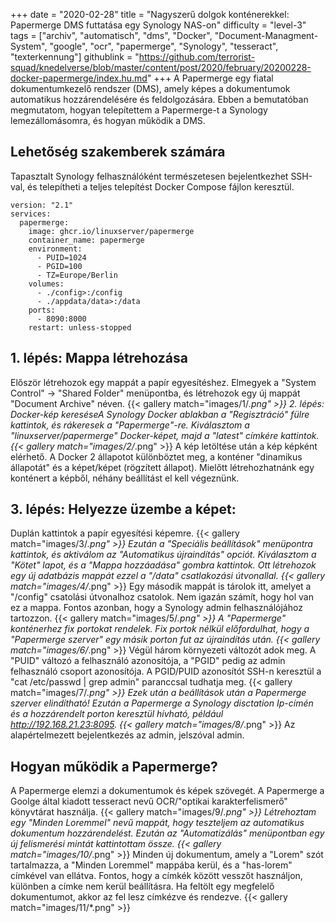 +++
date = "2020-02-28"
title = "Nagyszerű dolgok konténerekkel: Papermerge DMS futtatása egy Synology NAS-on"
difficulty = "level-3"
tags = ["archiv", "automatisch", "dms", "Docker", "Document-Managment-System", "google", "ocr", "papermerge", "Synology", "tesseract", "texterkennung"]
githublink = "https://github.com/terrorist-squad/knedelverse/blob/master/content/post/2020/february/20200228-docker-papermerge/index.hu.md"
+++
A Papermerge egy fiatal dokumentumkezelő rendszer (DMS), amely képes a dokumentumok automatikus hozzárendelésére és feldolgozására. Ebben a bemutatóban megmutatom, hogyan telepítettem a Papermerge-t a Synology lemezállomásomra, és hogyan működik a DMS.
## Lehetőség szakemberek számára
Tapasztalt Synology felhasználóként természetesen bejelentkezhet SSH-val, és telepítheti a teljes telepítést Docker Compose fájlon keresztül.
```
version: "2.1"
services:
  papermerge:
    image: ghcr.io/linuxserver/papermerge
    container_name: papermerge
    environment:
      - PUID=1024
      - PGID=100
      - TZ=Europe/Berlin
    volumes:
      - ./config>:/config
      - ./appdata/data>:/data
    ports:
      - 8090:8000
    restart: unless-stopped

```

## 1. lépés: Mappa létrehozása
Először létrehozok egy mappát a papír egyesítéshez. Elmegyek a "System Control" -> "Shared Folder" menüpontba, és létrehozok egy új mappát "Document Archive" néven.
{{< gallery match="images/1/*.png" >}}
2. lépés: Docker-kép kereséseA Synology Docker ablakban a "Regisztráció" fülre kattintok, és rákeresek a "Papermerge"-re. Kiválasztom a "linuxserver/papermerge" Docker-képet, majd a "latest" címkére kattintok.
{{< gallery match="images/2/*.png" >}}
A kép letöltése után a kép képként elérhető. A Docker 2 állapotot különböztet meg, a konténer "dinamikus állapotát" és a képet/képet (rögzített állapot). Mielőtt létrehozhatnánk egy konténert a képből, néhány beállítást el kell végeznünk.
## 3. lépés: Helyezze üzembe a képet:
Duplán kattintok a papír egyesítési képemre.
{{< gallery match="images/3/*.png" >}}
Ezután a "Speciális beállítások" menüpontra kattintok, és aktiválom az "Automatikus újraindítás" opciót. Kiválasztom a "Kötet" lapot, és a "Mappa hozzáadása" gombra kattintok. Ott létrehozok egy új adatbázis mappát ezzel a "/data" csatlakozási útvonallal.
{{< gallery match="images/4/*.png" >}}
Egy második mappát is tárolok itt, amelyet a "/config" csatolási útvonalhoz csatolok. Nem igazán számít, hogy hol van ez a mappa. Fontos azonban, hogy a Synology admin felhasználójához tartozzon.
{{< gallery match="images/5/*.png" >}}
A "Papermerge" konténerhez fix portokat rendelek. Fix portok nélkül előfordulhat, hogy a "Papermerge szerver" egy másik porton fut az újraindítás után.
{{< gallery match="images/6/*.png" >}}
Végül három környezeti változót adok meg. A "PUID" változó a felhasználó azonosítója, a "PGID" pedig az admin felhasználó csoport azonosítója. A PGID/PUID azonosítót SSH-n keresztül a "cat /etc/passwd | grep admin" paranccsal tudhatja meg.
{{< gallery match="images/7/*.png" >}}
Ezek után a beállítások után a Papermerge szerver elindítható! Ezután a Papermerge a Synology disctation Ip-címén és a hozzárendelt porton keresztül hívható, például http://192.168.21.23:8095.
{{< gallery match="images/8/*.png" >}}
Az alapértelmezett bejelentkezés az admin, jelszóval admin.
## Hogyan működik a Papermerge?
A Papermerge elemzi a dokumentumok és képek szövegét. A Papermerge a Goolge által kiadott tesseract nevű OCR/"optikai karakterfelismerő" könyvtárat használja.
{{< gallery match="images/9/*.png" >}}
Létrehoztam egy "Minden Loremmel" nevű mappát, hogy teszteljem az automatikus dokumentum hozzárendelést. Ezután az "Automatizálás" menüpontban egy új felismerési mintát kattintottam össze.
{{< gallery match="images/10/*.png" >}}
Minden új dokumentum, amely a "Lorem" szót tartalmazza, a "Minden Loremmel" mappába kerül, és a "has-lorem" címkével van ellátva. Fontos, hogy a címkék között vesszőt használjon, különben a címke nem kerül beállításra. Ha feltölt egy megfelelő dokumentumot, akkor az fel lesz címkézve és rendezve.
{{< gallery match="images/11/*.png" >}}